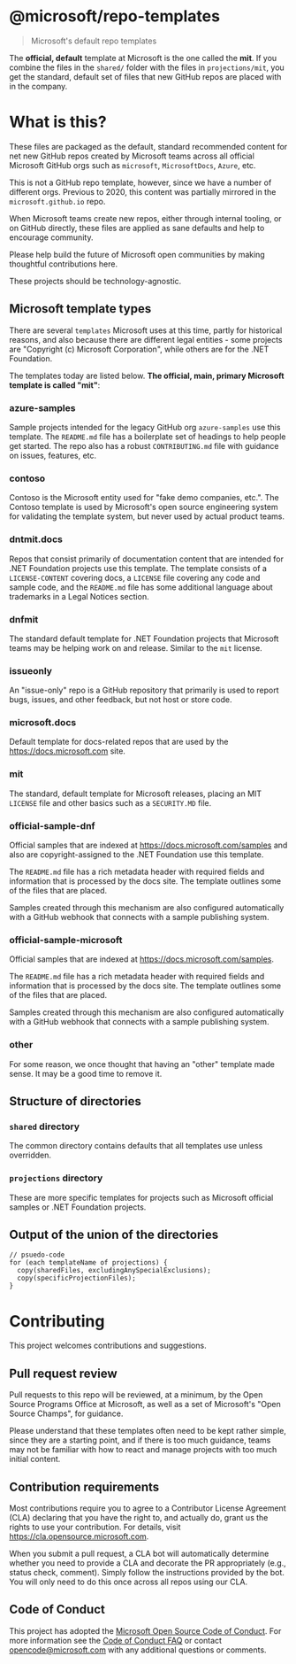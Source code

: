# @microsoft/repo-templates

> Microsoft's default repo templates

The **official, default** template at Microsoft is the one called the **mit**.  If you combine the
files in the `shared/` folder with the files in `projections/mit`, you get the standard, default
set of files that new GitHub repos are placed with in the company.

# What is this?

These files are packaged as the default, standard recommended content for net new
GitHub repos created by Microsoft teams across all official Microsoft GitHub orgs such
as `microsoft`, `MicrosoftDocs`, `Azure`, etc.

This is not a GitHub repo template, however, since we have a number of different
orgs. Previous to 2020, this content was partially mirrored in the `microsoft.github.io` repo.

When Microsoft teams create new repos, either through internal tooling, or on GitHub directly,
these files are applied as sane defaults and help to encourage community.

Please help build the future of Microsoft open communities by making thoughtful contributions here.

These projects should be technology-agnostic.

## Microsoft template types

There are several `templates` Microsoft uses at this time, partly for historical
reasons, and also because there are different legal entities - some projects are
"Copyright (c) Microsoft Corporation", while others are for the .NET Foundation.

The templates today are listed below. **The official, main, primary Microsoft template is called "mit"**:

### azure-samples

Sample projects intended for the legacy GitHub org `azure-samples` use this template. The `README.md` file
has a boilerplate set of headings to help people get started. The repo also has a robust `CONTRIBUTING.md` file
with guidance on issues, features, etc.

### contoso

Contoso is the Microsoft entity used for "fake demo companies, etc.". The Contoso template is used by
Microsoft's open source engineering system for validating the template system, but never used by actual
product teams.

### dntmit.docs

Repos that consist primarily of documentation content that are intended for .NET Foundation projects
use this template. The template consists of a `LICENSE-CONTENT` covering docs, a `LICENSE` file covering
any code and sample code, and the `README.md` file has some additional language about trademarks in a
Legal Notices section.

### dnfmit

The standard default template for .NET Foundation projects that Microsoft teams may be helping work on
and release. Similar to the `mit` license.

### issueonly

An "issue-only" repo is a GitHub repository that primarily is used to report bugs, issues, and other
feedback, but not host or store code.

### microsoft.docs

Default template for docs-related repos that are used by the https://docs.microsoft.com site.

### mit

The standard, default template for Microsoft releases, placing an MIT `LICENSE` file and other
basics such as a `SECURITY.MD` file.

### official-sample-dnf

Official samples that are indexed at https://docs.microsoft.com/samples and also are copyright-assigned 
to the .NET Foundation use this template.

The `README.md` file has a rich metadata header with required fields and information that is processed
by the docs site. The template outlines some of the files that are placed.

Samples created through this mechanism are also configured automatically with a GitHub webhook that
connects with a sample publishing system.

### official-sample-microsoft

Official samples that are indexed at https://docs.microsoft.com/samples.

The `README.md` file has a rich metadata header with required fields and information that is processed
by the docs site. The template outlines some of the files that are placed.

Samples created through this mechanism are also configured automatically with a GitHub webhook that
connects with a sample publishing system.

### other

For some reason, we once thought that having an "other" template made sense. It may be a good
time to remove it.

## Structure of directories

### `shared` directory

The common directory contains defaults that all templates use unless overridden.

### `projections` directory

These are more specific templates for projects such as Microsoft official samples or
.NET Foundation projects.

## Output of the union of the directories

```
// psuedo-code
for (each templateName of projections) {
  copy(sharedFiles, excludingAnySpecialExclusions);
  copy(specificProjectionFiles);
}
```

# Contributing

This project welcomes contributions and suggestions.

## Pull request review

Pull requests to this repo will be reviewed, at a minimum, by the Open Source Programs Office at
Microsoft, as well as a set of Microsoft's "Open Source Champs", for guidance.

Please understand that these templates often need to be kept rather simple, since
they are a starting point, and if there is too much guidance, teams may not be familiar
with how to react and manage projects with too much initial content.

## Contribution requirements

Most contributions require you to agree to a
Contributor License Agreement (CLA) declaring that you have the right to, and actually do, grant us
the rights to use your contribution. For details, visit https://cla.opensource.microsoft.com.

When you submit a pull request, a CLA bot will automatically determine whether you need to provide
a CLA and decorate the PR appropriately (e.g., status check, comment). Simply follow the instructions
provided by the bot. You will only need to do this once across all repos using our CLA.

## Code of Conduct

This project has adopted the [Microsoft Open Source Code of Conduct](https://opensource.microsoft.com/codeofconduct/).
For more information see the [Code of Conduct FAQ](https://opensource.microsoft.com/codeofconduct/faq/) or
contact [opencode@microsoft.com](mailto:opencode@microsoft.com) with any additional questions or comments.
